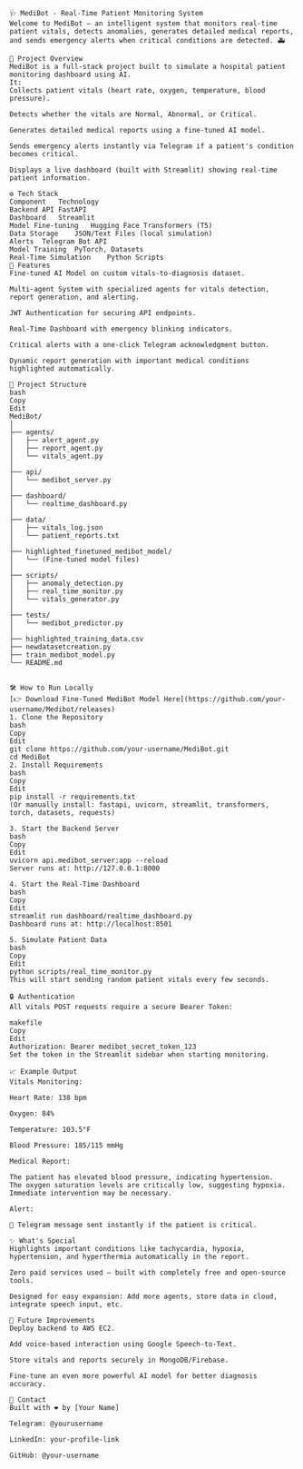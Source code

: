     🩺 MediBot - Real-Time Patient Monitoring System
    Welcome to MediBot — an intelligent system that monitors real-time patient vitals, detects anomalies, generates detailed medical reports, and sends emergency alerts when critical conditions are detected. 🚑

    📜 Project Overview
    MediBot is a full-stack project built to simulate a hospital patient monitoring dashboard using AI.
    It:
    Collects patient vitals (heart rate, oxygen, temperature, blood pressure).

    Detects whether the vitals are Normal, Abnormal, or Critical.

    Generates detailed medical reports using a fine-tuned AI model.

    Sends emergency alerts instantly via Telegram if a patient's condition becomes critical.

    Displays a live dashboard (built with Streamlit) showing real-time patient information.

    ⚙️ Tech Stack
    Component	Technology
    Backend API	FastAPI
    Dashboard	Streamlit
    Model Fine-tuning	Hugging Face Transformers (T5)
    Data Storage	JSON/Text Files (local simulation)
    Alerts	Telegram Bot API
    Model Training	PyTorch, Datasets
    Real-Time Simulation	Python Scripts
    🚀 Features
    Fine-tuned AI Model on custom vitals-to-diagnosis dataset.

    Multi-agent System with specialized agents for vitals detection, report generation, and alerting.

    JWT Authentication for securing API endpoints.

    Real-Time Dashboard with emergency blinking indicators.

    Critical alerts with a one-click Telegram acknowledgment button.

    Dynamic report generation with important medical conditions highlighted automatically.

    📂 Project Structure
    bash
    Copy
    Edit
    MediBot/
    │
    ├── agents/
    │   ├── alert_agent.py
    │   ├── report_agent.py
    │   └── vitals_agent.py
    │
    ├── api/
    │   └── medibot_server.py
    │
    ├── dashboard/
    │   └── realtime_dashboard.py
    │
    ├── data/
    │   ├── vitals_log.json
    │   └── patient_reports.txt
    │
    ├── highlighted_finetuned_medibot_model/
    │   └── (Fine-tuned model files)
    │
    ├── scripts/
    │   ├── anomaly_detection.py
    │   ├── real_time_monitor.py
    │   └── vitals_generator.py
    │
    ├── tests/
    │   └── medibot_predictor.py
    │
    ├── highlighted_training_data.csv
    ├── newdatasetcreation.py
    ├── train_medibot_model.py
    └── README.md


    🛠️ How to Run Locally
    [👉 Download Fine-Tuned MediBot Model Here](https://github.com/your-username/Medibot/releases)
    1. Clone the Repository
    bash
    Copy
    Edit
    git clone https://github.com/your-username/MediBot.git
    cd MediBot
    2. Install Requirements
    bash
    Copy
    Edit
    pip install -r requirements.txt
    (Or manually install: fastapi, uvicorn, streamlit, transformers, torch, datasets, requests)

    3. Start the Backend Server
    bash
    Copy
    Edit
    uvicorn api.medibot_server:app --reload
    Server runs at: http://127.0.0.1:8000

    4. Start the Real-Time Dashboard
    bash
    Copy
    Edit
    streamlit run dashboard/realtime_dashboard.py
    Dashboard runs at: http://localhost:8501

    5. Simulate Patient Data
    bash
    Copy
    Edit
    python scripts/real_time_monitor.py
    This will start sending random patient vitals every few seconds.

    🔒 Authentication
    All vitals POST requests require a secure Bearer Token:

    makefile
    Copy
    Edit
    Authorization: Bearer medibot_secret_token_123
    Set the token in the Streamlit sidebar when starting monitoring.

    📈 Example Output
    Vitals Monitoring:

    Heart Rate: 138 bpm

    Oxygen: 84%

    Temperature: 103.5°F

    Blood Pressure: 185/115 mmHg

    Medical Report:

    The patient has elevated blood pressure, indicating hypertension.
    The oxygen saturation levels are critically low, suggesting hypoxia.
    Immediate intervention may be necessary.

    Alert:

    🚨 Telegram message sent instantly if the patient is critical.

    ✨ What's Special
    Highlights important conditions like tachycardia, hypoxia, hypertension, and hyperthermia automatically in the report.

    Zero paid services used — built with completely free and open-source tools.

    Designed for easy expansion: Add more agents, store data in cloud, integrate speech input, etc.

    🤝 Future Improvements
    Deploy backend to AWS EC2.

    Add voice-based interaction using Google Speech-to-Text.

    Store vitals and reports securely in MongoDB/Firebase.

    Fine-tune an even more powerful AI model for better diagnosis accuracy.

    💬 Contact
    Built with ❤️ by [Your Name]

    Telegram: @yourusername

    LinkedIn: your-profile-link

    GitHub: @your-username

